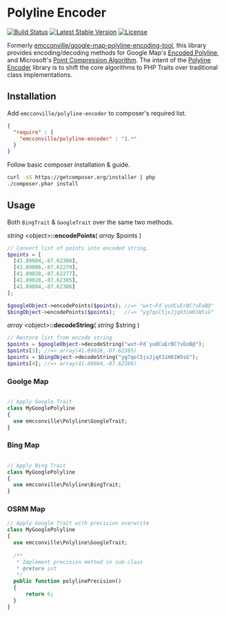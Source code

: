 # Polyline Encoder
[![Build Status][buildStatusImage]][buildStatusLink]
[![Latest Stable Version][stableStatusImage]][stableStatusLink]
[![License][licenseStatusImage]][licenseStatusLink]

Formerly [emcconville/google-map-polyline-encoding-tool][oldLibRef], this library
provides encoding/decoding methods for Google Map's [Encoded Polyline][polyAlgoRef],
and Microsoft's [Point Compression Algorithm][pointAlgoRef]. The intent of the
[Polyline Encoder][newlibRef] library is to shift the core algorithms to PHP Traits
over traditional class implementations. 

## Installation

Add `emcconville/polyline-encoder` to composer's required list.

```json
{
  "require" : {
    "emcconville/polyline-encoder" : "1.*"
  }
}
```

Follow basic composer installation & guide.

```bash
curl -sS https://getcomposer.org/installer | php
./composer.phar install
```
## Usage

Both `BingTrait` & `GoogleTrait` over the same two methods.

*string* &lt;object&gt;**::encodePoints**( *array* $points )
```php
// Convert list of points into encoded string.
$points = [
  [41.89084,-87.62386],
  [41.89086,-87.62279],
  [41.89028,-87.62277],
  [41.89028,-87.62385],
  [41.89084,-87.62386]
];

$googleObject->encodePoints($points); //=> "wxt~Fd`yuOCuErBC?vEoB@"
$bingObject->encodePoints($points);   //=> "yg7qol5jxJjqX3iH01W5sG"
```
*array*  &lt;object&gt;**::decodeString**( *string* $string )

```php
// Restore list from encode string
$points = $googleObject->decodeString("wxt~Fd`yuOCuErBC?vEoB@");
$points[3]; //=> array(41.89028,-87.62385)
$points = $bingObject->decodeString("yg7qol5jxJjqX3iH01W5sG");
$points[4]; //=> array(41.89084,-87.62386)
```

### Goolge Map

```php

// Apply Google Trait
class MyGooglePolyline
{
  use emcconville\Polyline\GoogleTrait;
}

```

### Bing Map

```php

// Apply Bing Trait
class MyGooglePolyline
{
  use emcconville\Polyline\BingTrait;
}

```

### OSRM Map

```php
// Apply Google Trait with precision overwrite
class MyGooglePolyline
{
  use emcconville\Polyline\GoogleTrait;
  
  /**
   * Implement precision method in sub-class
   * @return int
   */
  public function polylinePrecision()
  {
      return 6;
  }
}

```

[buildStatusImage]:   https://secure.travis-ci.org/emcconville/polyline-encoder.png
[buildStatusLink]:    http://travis-ci.org/emcconville/polyline-encoder
[stableStatusImage]:  https://poser.pugx.org/emcconville/polyline-encoder/v/stable.png
[stableStatusLink]:   https://packagist.org/packages/emcconville/polyline-encoder
[licenseStatusImage]: https://poser.pugx.org/emcconville/polyline-encoder/license.png
[licenseStatusLink]:  https://packagist.org/packages/emcconville/polyline-encoder
[oldLibRef]:          https://github.com/emcconville/google-map-polyline-encoding-tool
[newLibRef]:          https://github.com/emcconville/polyline-encoder
[pointAlgoRef]:       http://msdn.microsoft.com/en-us/library/jj158958.aspx
[polyAlgoRef]:        https://developers.google.com/maps/documentation/utilities/polylinealgorithm

